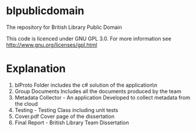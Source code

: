 blpublicdomain
==============

The repository for British Library Public Domain

This code is licenced under GNU GPL 3.0. For more information see http://www.gnu.org/licenses/gpl.html

Explanation
=============
1) blProto Folder includes the c# solution of the application\n
2) Group Documents Includes all the documents produced by the team
3) Metadata Collector - An application Developed to collect metadata from the cloud
4) Testing - Testing Class including unit tests
5) Cover.pdf Cover page of the dissertation
6) Final Report - British Library Team Dissertation
